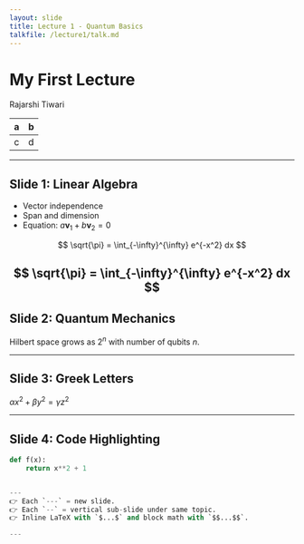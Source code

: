 ```yaml
---
layout: slide
title: Lecture 1 - Quantum Basics
talkfile: /lecture1/talk.md
---
```

# My First Lecture

Rajarshi Tiwari

|a|b|
|-|-|
|c|d|

---

## Slide 1: Linear Algebra
- Vector independence
- Span and dimension
- Equation: $a \mathbf{v}_1 + b \mathbf{v}_2 = 0$

$$
\sqrt{\pi} = \int_{-\infty}^{\infty} e^{-x^2} dx
$$

$$
\sqrt{\pi} = \int_{-\infty}^{\infty} e^{-x^2} dx
$$
---

## Slide 2: Quantum Mechanics
Hilbert space grows as $2^n$ with number of qubits $n$.

---

## Slide 3: Greek Letters
$\alpha x^2 + \beta y^2 = \gamma z^2$

---

## Slide 4: Code Highlighting

```python
def f(x):
    return x**2 + 1


---
👉 Each `---` = new slide.  
👉 Each `--` = vertical sub-slide under same topic.  
👉 Inline LaTeX with `$...$` and block math with `$$...$$`.

---
